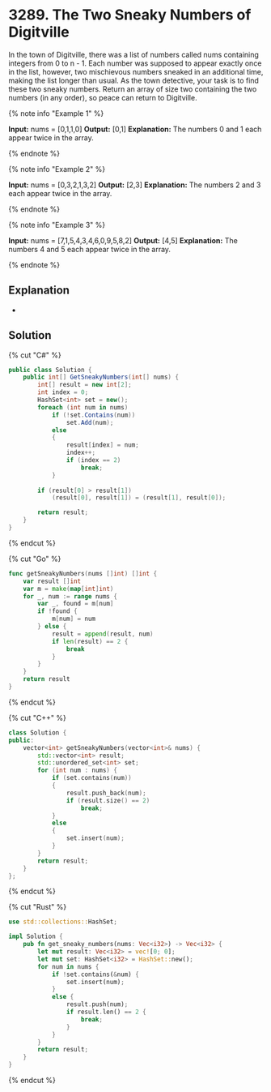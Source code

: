 # 3289. The Two Sneaky Numbers of Digitville

In the town of Digitville, there was a list of numbers called nums containing integers from 0 to n - 1. Each number was supposed to appear exactly once in the list, however, two mischievous numbers sneaked in an additional time, making the list longer than usual. As the town detective, your task is to find these two sneaky numbers. Return an array of size two containing the two numbers (in any order), so peace can return to Digitville.

{% note info "Example 1" %}

**Input:** nums = [0,1,1,0]
**Output:** [0,1]
**Explanation:** The numbers 0 and 1 each appear twice in the array.

{% endnote %}

{% note info "Example 2" %}

**Input:** nums = [0,3,2,1,3,2]
**Output:** [2,3]
**Explanation:** The numbers 2 and 3 each appear twice in the array.

{% endnote %}

{% note info "Example 3" %}

**Input:** nums = [7,1,5,4,3,4,6,0,9,5,8,2]
**Output:** [4,5]
**Explanation:** The numbers 4 and 5 each appear twice in the array.

{% endnote %}

## Explanation
-

## Solution
{% cut "C#" %}
```cs
public class Solution {
    public int[] GetSneakyNumbers(int[] nums) {
        int[] result = new int[2];
        int index = 0;
        HashSet<int> set = new();
        foreach (int num in nums)
            if (!set.Contains(num))
                set.Add(num);
            else
            {
                result[index] = num;
                index++;
                if (index == 2)
                    break;
            }
        
        if (result[0] > result[1])
            (result[0], result[1]) = (result[1], result[0]);

        return result;
    }
}
```
{% endcut %}

{% cut "Go" %}
```go
func getSneakyNumbers(nums []int) []int {
    var result []int
    var m = make(map[int]int)
    for _, num := range nums {
        var _, found = m[num]
        if !found {
            m[num] = num
        } else {
            result = append(result, num)
            if len(result) == 2 {
                break
            }
        }
    }
    return result
}
```
{% endcut %}

{% cut "C++" %}
```Cpp
class Solution {
public:
    vector<int> getSneakyNumbers(vector<int>& nums) {
        std::vector<int> result;
        std::unordered_set<int> set;
        for (int num : nums) {
            if (set.contains(num))
            {
                result.push_back(num);
                if (result.size() == 2)
                    break;
            }
            else
            {
                set.insert(num);
            }
        }
        return result;
    }
};
```
{% endcut %}

{% cut "Rust" %}
```rust
use std::collections::HashSet;

impl Solution {
    pub fn get_sneaky_numbers(nums: Vec<i32>) -> Vec<i32> {
        let mut result: Vec<i32> = vec![0; 0];
        let mut set: HashSet<i32> = HashSet::new();
        for num in nums {
            if !set.contains(&num) {
                set.insert(num);
            }
            else {
                result.push(num);
                if result.len() == 2 {
                    break;
                }
            }
        }
        return result;
    }
}
```
{% endcut %}